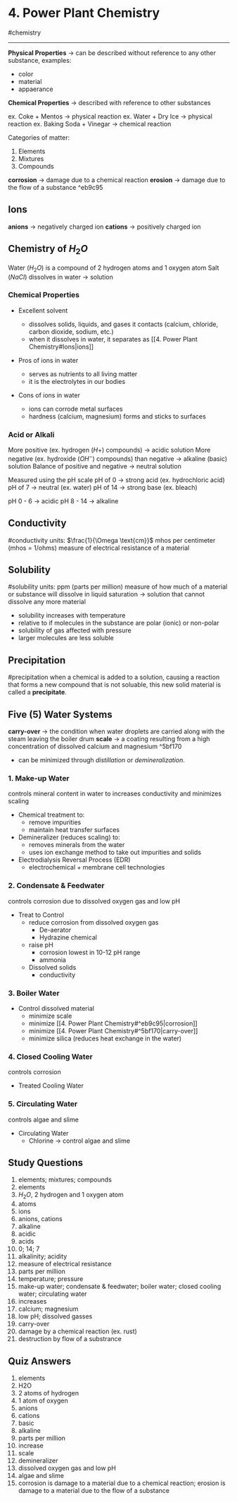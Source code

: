 # 4. Power Plant Chemistry
#chemistry

---

__Physical Properties__ -> can be described without reference to any other substance, examples:
- color
- material
- appaerance

__Chemical Properties__ -> described with reference to other substances

ex. Coke + Mentos -> physical reaction
ex. Water + Dry Ice -> physical reaction
ex. Baking Soda + Vinegar -> chemical reaction

Categories of matter:
1. Elements
2. Mixtures
3. Compounds

__corrosion__ -> damage due to a chemical reaction
__erosion__ -> damage due to the flow of a substance ^eb9c95

## Ions
__anions__ -> negatively charged ion
__cations__ -> positively charged ion

## Chemistry of $H_2O$
Water ($H_2O$) is a compound of 2 hydrogen atoms and 1 oxygen atom
Salt ($NaCl$) dissolves in water -> solution

### Chemical Properties
-	Excellent solvent
	-	dissolves solids, liquids, and gases it contacts (calcium, chloride, carbon dioxide, sodium, etc.)
	-	when it dissolves in water, it separates as [[4. Power Plant Chemistry#Ions|ions]]
	
-	Pros of ions in water
	-	serves as nutrients to all living matter
	-	it is the electrolytes in our bodies
-	Cons of ions in water
	-	ions can corrode metal surfaces
	-	hardness (calcium, magnesium) forms and sticks to surfaces
	
### Acid or Alkali
More positive (ex. hydrogen ($H+$) compounds) -> acidic solution
More negative (ex. hydroxide ($OH^-$) compounds) than negative -> alkaline (basic) solution
Balance of positive and negative -> neutral solution

Measured using the pH scale
pH of 0 -> strong acid (ex. hydrochloric acid)
pH of 7 -> neutral (ex. water)
pH of 14 -> strong base (ex. bleach)

pH 0 - 6 -> acidic
pH 8 - 14 -> alkaline

## Conductivity
#conductivity
units: $\frac{1}{\Omega \text{cm}}$ mhos per centimeter (mhos = 1/ohms)
measure of electrical resistance of a material

## Solubility
#solubility
units: ppm (parts per million)
measure of how much of a material or substance will dissolve in liquid
saturation -> solution that cannot dissolve any more material
- solubility increases with temperature
- relative to if molecules in the substance are polar (ionic) or non-polar
- solubility of gas affected with pressure
- larger molecules are less soluble

## Precipitation
#precipitation
when a chemical is added to a solution, causing a reaction that forms a new compound that is not soluable, this new solid material is called a __precipitate__.

## Five (5) Water Systems
__carry-over__ -> the condition when water droplets are carried along with the steam leaving the boiler drum
__scale__ -> a coating resulting from a high concentration of dissolved calcium and magnesium ^5bf170
- can be minimized through _distillation_ or _demineralization_.

### 1. Make-up Water
controls mineral content in water to increases conductivity and minimizes scaling
- Chemical treatment to:
	- remove impurities
	- maintain heat transfer surfaces
- Demineralizer (reduces scaling) to:
	- removes minerals from the water
	- uses ion exchange method to take out impurities and solids
- Electrodialysis Reversal Process (EDR)
	- electrochemical + membrane cell technologies
	
### 2. Condensate & Feedwater
controls corrosion due to dissolved oxygen gas and low pH
- Treat to Control
	- reduce corrosion from dissolved oxygen gas
		- De-aerator	
		- Hydrazine chemical
	- raise pH
		- corrosion lowest in 10-12 pH range
		- ammonia
	- Dissolved solids
		- conductivity
		
### 3. Boiler Water
- Control dissolved material
	- minimize scale
	- minimize [[4. Power Plant Chemistry#^eb9c95|corrosion]]
	- minimize [[4. Power Plant Chemistry#^5bf170|carry-over]]
	- minimize silica (reduces heat exchange in the water)

### 4. Closed Cooling Water
controls corrosion 
- Treated Cooling Water
	
### 5. Circulating Water
controls algae and slime
- Circulating Water
	- Chlorine -> control algae and slime
	
## Study Questions
1. elements; mixtures; compounds
2. elements
3. $H_2O$, 2 hydrogen and 1 oxygen atom
4. atoms
5. ions
6. anions, cations
7. alkaline
8. acidic
9. acids
10. 0; 14; 7
11. alkalinity; acidity
12. measure of electrical resistance
13. parts per million
14. temperature; pressure
15. make-up water; condensate & feedwater; boiler water; closed cooling water; circulating water
16. increases
17. calcium; magnesium
18. low pH; dissolved gasses
19. carry-over
20. damage by a chemical reaction (ex. rust)
21. destruction by flow of a substrance

## Quiz Answers
1. elements
2. H2O
3. 2 atoms of hydrogen
4. 1 atom of oxygen
5. anions
6. cations
7. basic
8. alkaline
9. parts per million
10. increase
11. scale
12. demineralizer
13. dissolved oxygen gas and low pH
14. algae and slime
15. corrosion is damage to a material due to a chemical reaction; erosion is damage to a material due to the flow of a substance